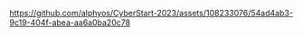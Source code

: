 

https://github.com/alphyos/CyberStart-2023/assets/108233076/54ad4ab3-9c19-404f-abea-aa6a0ba20c78


